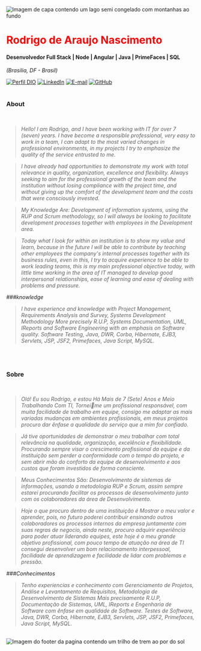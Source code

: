 <img align="center" padding="0" alt="Imagem de capa contendo um lago semi congelado com montanhas ao fundo" src="https://media.licdn.com/dms/image/D4D16AQHleJwD7SZAYg/profile-displaybackgroundimage-shrink_350_1400/0/1708634547699?e=1714608000&v=beta&t=UA9hWN_DX404qGZGPHM-UK7sf5sHymVXysBj3SvvR1I">
<br >

<h1> 
  <a href="https://www.linkedin.com/in/rodrigo-nascimento-9202a727/" style="color: #f00 !important; text-decoration: none; color: inherit;">
    <span>Rodrigo de Araujo Nascimento</span>
  </a>
</h1>

#### Desenvolvedor Full Stack | Node | Angular | Java | PrimeFaces | SQL
<i>(Brasilia, DF - Brasil)</i>

[![Perfil DIO](https://img.shields.io/badge/-Meu%20Perfil%20na%20DIO-0077B5?style=for-the-badge&logo=gitbook&logoColor=white)](https://www.dio.me/users/rodrigo_nascimento_07412)
[![LinkedIn](https://img.shields.io/badge/linkedin-%230077B5.svg?style=for-the-badge&logo=linkedin&logoColor=white)](https://www.linkedin.com/in/rodrigo-nascimento-9202a727/)
[![E-mail](https://img.shields.io/badge/-Email-0077B5?style=for-the-badge&logo=microsoft-outlook&logoColor=white)](mailto:rdigus@gmail.com)
[![GitHub](https://img.shields.io/badge/GitHub-0077B5?style=for-the-badge&logo=github&logoColor=white)](https://github.com/DigusNascimento/)
<br />
<br />

### About 
<i>
<br />
  
> Hello! I am Rodrigo, and I have been working with IT for over 7 (seven) years. I have become a responsible professional, very easy to work in a team, I can adapt to the most varied changes in professional environments, in my projects I try to emphasize the quality of the service entrusted to me.
  
> I have already had opportunities to demonstrate my work with total relevance in quality, organization, excellence and flexibility. Always seeking to aim for the professional growth of the team and the institution without losing compliance with the project time, and without giving up the comfort of the development team and the costs that were consciously invested.
  
> My Knowledge Are: Development of information systems, using the RUP and Scrum methodology, so I will always be looking to facilitate development processes together with employees in the Development area.
  
> Today what I look for within an institution is to show my value and learn, because in the future I will be able to contribute by teaching other employees the company's internal processes together with
its business rules, even in this, I try to acquire experience to be able to work leading teams, this is my main professional objective today, with little time working in the area of
IT managed to develop good interpersonal relationships, ease of learning and ease of dealing with problems and pressure.
  
###knowledge

> I have experience and knowledge with Project Management, Requirements Analysis and Survey, Systems Development Methodology More precisely R.U.P, Systems Documentation, UML, IReports and Software Engineering with an emphasis on Software quality. Software Testing, Java, DWR, Corba, Hibernate, EJB3, Servlets, JSP, JSF2, Primefaces, Java Script, MySQL.
<br />
<br />
</i>

###  Sobre
<i>
<br />

> Olá! Eu sou Rodrigo, e estou Há Mais de 7 (Sete) Anos e Meio Trabalhando Com TI, Torneime um profissional responsável, com muita facilidade de trabalho em equipe, consigo me adaptar as mais variadas mudanças em ambientes profissionais, em meus projetos procuro dar ênfase a qualidade do serviço que a mim for confiado.
  
> Já tive oportunidades de demonstrar o meu trabalhar com total relevância na qualidade, organização, excelência e flexibilidade. Procurando sempre visar o crescimento profissional da equipe e da instituição sem perder a conformidade com o tempo do projeto, e sem abrir mão do conforto da equipe de desenvolvimento e aos custos que foram investidos de forma consciente.
  
> Meus Conhecimentos São: Desenvolvimento de sistemas de informações, usando a metodologia RUP e Scrum, assim sempre estarei procurando facilitar os processos de desenvolvimento junto com os colaboradores da área de Desenvolvimento.
  
> Hoje o que procuro dentro de uma instituição é Mostrar o meu valor e aprender, pois, no futuro poderei contribuir ensinando outros colaboradores os processos internos da empresa juntamente com
suas regras de negocio, ainda neste, procuro adquirir experiência para poder atuar liderando equipes, este hoje é o meu grande objetivo profissional, com pouco tempo de atuação na área de
TI consegui desenvolver um bom relacionamento interpessoal, facilidade de aprendizagem e facilidade de lidar com problemas e pressão.
  
###Conhecimentos
  
> Tenho experiencias e conhecimento com Gerenciamento de Projetos, Análise e Levantamento de Requisitos, Metodologia de Desenvolvimento de Sistemas Mais precisamente R.U.P, Documentação de Sistemas, UML, IReports e Engenharia de Software com ênfase em qualidade de Software. Testes de Software, Java, DWR, Corba, Hibernate, EJB3, Servlets, JSP, JSF2, Primefaces, Java Script, MySQL.
</i>


<br />

<img align="center" padding="0" alt="Imagem do footer da pagina contendo um trilho de trem ao por do sol" src="https://media.licdn.com/dms/image/C5616AQEy_2s0SSuEUA/profile-displaybackgroundimage-shrink_350_1400/0/1658235864274?e=1714608000&v=beta&t=jYrHUWyaoJJ--afHNEZQvgMZ2w9tMoNetRLLjFJ_Oho">

